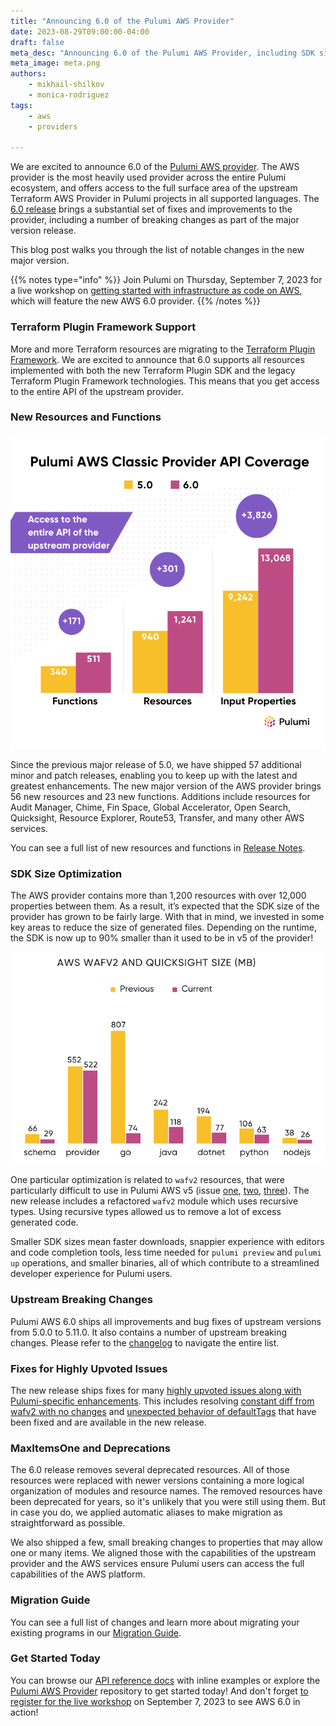 ```yaml
---
title: "Announcing 6.0 of the Pulumi AWS Provider"
date: 2023-08-29T09:00:00-04:00
draft: false
meta_desc: "Announcing 6.0 of the Pulumi AWS Provider, including SDK size optimization, TF plugin framework support, new resources, and more."
meta_image: meta.png
authors:
    - mikhail-shilkov
    - monica-rodriguez
tags:
    - aws
    - providers

---
```


We are excited to announce 6.0 of the [Pulumi AWS provider](https://www.pulumi.com/registry/packages/aws/). The AWS provider is the most heavily used provider across the entire Pulumi ecosystem, and offers access to the full surface area of the upstream Terraform AWS Provider in Pulumi projects in all supported languages. The [6.0 release](https://github.com/pulumi/pulumi-aws/releases/tag/v6.0.2) brings a substantial set of fixes and improvements to the provider, including a number of breaking changes as part of the major version release.

This blog post walks you through the list of notable changes in the new major version.

<!--more-->

{{% notes type="info" %}}
Join Pulumi on Thursday, September 7, 2023 for a live workshop on [getting started with infrastructure as code on AWS](/events/getting-started-with-iac-pulumi-aws/), which will feature the new AWS 6.0 provider.
{{% /notes %}}

### Terraform Plugin Framework Support

More and more Terraform resources are migrating to the [Terraform Plugin Framework](https://developer.hashicorp.com/terraform/plugin/framework). We are excited to announce that 6.0 supports all resources implemented with both the new Terraform Plugin SDK and the legacy Terraform Plugin Framework technologies. This means that you get access to the entire API of the upstream provider.

### New Resources and Functions

![aws_api](aws_api.png)

Since the previous major release of 5.0, we have shipped 57 additional minor and patch releases, enabling you to keep up with the latest and greatest enhancements. The new major version of the AWS provider brings 56 new resources and 23 new functions. Additions include resources for Audit Manager, Chime, Fin Space, Global Accelerator, Open Search, Quicksight, Resource Explorer, Route53, Transfer, and many other AWS services.

You can see a full list of new resources and functions in [Release Notes](https://github.com/pulumi/pulumi-aws/releases/tag/v6.0.2).

### SDK Size Optimization

The AWS provider contains more than 1,200 resources with over 12,000 properties between them. As a result, it’s expected that the SDK size of the provider has grown to be fairly large. With that in mind, we invested in some key areas to reduce the size of generated files. Depending on the runtime, the SDK is now up to 90% smaller than it used to be in v5 of the provider!

![aws_sdk](aws_sdk.png)

One particular optimization is related to `wafv2` resources, that were particularly difficult to use in Pulumi AWS v5 (issue [one](https://github.com/pulumi/pulumi-aws/issues/2276), [two](https://github.com/pulumi/pulumi-aws/issues/1117), [three](https://github.com/pulumi/pulumi-aws/issues/2250)). The new release includes a refactored `wafv2` module which uses recursive types. Using recursive types allowed us to remove a lot of excess generated code.

Smaller SDK sizes mean faster downloads, snappier experience with editors and code completion tools, less time needed for `pulumi preview` and `pulumi up` operations, and smaller binaries, all of which contribute to a streamlined developer experience for Pulumi users.

### Upstream Breaking Changes

Pulumi AWS 6.0 ships all improvements and bug fixes of upstream versions from 5.0.0 to 5.11.0. It also contains a number of upstream breaking changes. Please refer to the [changelog](https://github.com/hashicorp/terraform-provider-aws/blob/main/CHANGELOG.md) to navigate the entire list.

### Fixes for Highly Upvoted Issues

The new release ships fixes for many [highly upvoted issues along with Pulumi-specific enhancements](https://github.com/pulumi/pulumi-aws/issues?q=label%3A6.0+sort%3Areactions-%2B1-desc+-label%3Akind%2Ftask+-label%3Akind%2Fepic+is%3Aclosed). This includes resolving [constant diff from wafv2 with no changes](https://github.com/pulumi/pulumi-aws/issues/1423) and [unexpected behavior of defaultTags](https://github.com/pulumi/pulumi-aws/issues/1655) that have been fixed and are available in the new release.

### MaxItemsOne and Deprecations

The 6.0 release removes several deprecated resources. All of those resources were replaced with newer versions containing a more logical organization of modules and resource names. The removed resources have been deprecated for years, so it's unlikely that you were still using them. But in case you do, we applied automatic aliases to make migration as straightforward as possible.

We also shipped a few, small breaking changes to properties that may allow one or many items. We aligned those with the capabilities of the upstream provider and the AWS services ensure Pulumi users can access the full capabilities of the AWS platform.

### Migration Guide

You can see a full list of changes and learn more about migrating your existing programs in our [Migration Guide](https://www.pulumi.com/registry/packages/aws/how-to-guides/6-0-migration).

### Get Started Today

You can browse our [API reference docs](https://www.pulumi.com/registry/packages/aws/) with inline examples or explore the [Pulumi AWS Provider](https://github.com/pulumi/pulumi-aws) repository to get started today! And don't forget [to register for the live workshop](/events/getting-started-with-iac-pulumi-aws/) on September 7, 2023 to see AWS 6.0 in action!

